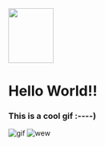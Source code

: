 <img src="https://derpicdn.net/img/2017/2/19/1367280/full.png" width="90px" height="110">
<h1> Hello World!! </h1>
<h3> This is a cool gif :----) </h3>
<img src="https://media3.giphy.com/media/ToMjGpkvTsBUTW4a5uU/giphy.webp" alt="gif">
<img src="https://media.giphy.com/media/43sMhXiELKzNm/giphy.gif" alt="wew">

